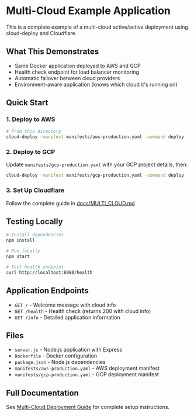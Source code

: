 # Multi-Cloud Example Application

This is a complete example of a multi-cloud active/active deployment using cloud-deploy and Cloudflare.

## What This Demonstrates

- Same Docker application deployed to AWS and GCP
- Health check endpoint for load balancer monitoring
- Automatic failover between cloud providers
- Environment-aware application (knows which cloud it's running on)

## Quick Start

### 1. Deploy to AWS

```bash
# From this directory
cloud-deploy -manifest manifests/aws-production.yaml -command deploy
```

### 2. Deploy to GCP

Update `manifests/gcp-production.yaml` with your GCP project details, then:

```bash
cloud-deploy -manifest manifests/gcp-production.yaml -command deploy
```

### 3. Set Up Cloudflare

Follow the complete guide in [docs/MULTI_CLOUD.md](../../docs/MULTI_CLOUD.md#step-5-set-up-cloudflare-load-balancing)

## Testing Locally

```bash
# Install dependencies
npm install

# Run locally
npm start

# Test health endpoint
curl http://localhost:8080/health
```

## Application Endpoints

- `GET /` - Welcome message with cloud info
- `GET /health` - Health check (returns 200 with cloud info)
- `GET /info` - Detailed application information

## Files

- `server.js` - Node.js application with Express
- `Dockerfile` - Docker configuration
- `package.json` - Node.js dependencies
- `manifests/aws-production.yaml` - AWS deployment manifest
- `manifests/gcp-production.yaml` - GCP deployment manifest

## Full Documentation

See [Multi-Cloud Deployment Guide](../../docs/MULTI_CLOUD.md) for complete setup instructions.
